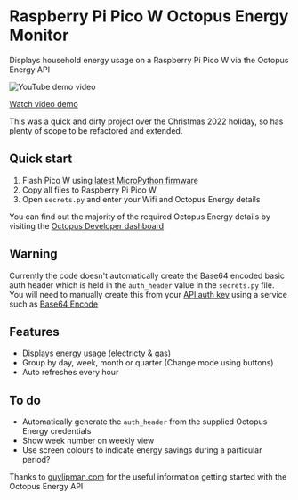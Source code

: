 # Raspberry Pi Pico W Octopus Energy Monitor
Displays household energy usage on a Raspberry Pi Pico W via the Octopus Energy API

![YouTube demo video](https://img.youtube.com/vi/BpAdRYpYhJs/0.jpg)

[Watch video demo](https://www.youtube.com/watch?v=BpAdRYpYhJs)

This was a quick and dirty project over the Christmas 2022 holiday, so has plenty of scope to be refactored and extended.

## Quick start
1. Flash Pico W using [latest MicroPython firmware](https://micropython.org/download/rp2-pico-w/)
2. Copy all files to Raspberry Pi Pico W
3. Open `secrets.py` and enter your Wifi and Octopus Energy details

You can find out the majority of the required Octopus Energy details by visiting the [Octopus Developer dashboard](https://octopus.energy/dashboard/developer/)

## Warning
Currently the code doesn't automatically create the Base64 encoded basic auth header which is held in the `auth_header` value in the `secrets.py` file. You will need to manually create this from your [API auth key](https://octopus.energy/dashboard/developer/) using a service such as [Base64 Encode](https://www.base64encode.org/)

## Features
- Displays energy usage (electricty & gas)
- Group by day, week, month or quarter (Change mode using buttons)
- Auto refreshes every hour

## To do
- Automatically generate the `auth_header` from the supplied Octopus Energy credentials
- Show week number on weekly view
- Use screen colours to indicate energy savings during a particular period?

Thanks to [guylipman.com](https://www.guylipman.com/octopus/api_guide.html) for the useful information getting started with the Octopus Energy API
